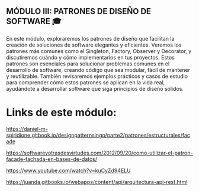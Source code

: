 ## MÓDULO III: PATRONES DE DISEÑO DE SOFTWARE 🎓

En este módulo, exploraremos los patrones de diseño que facilitan la creación de soluciones de software elegantes y eficientes. Veremos los patrones más comunes como el Singleton, Factory, Observer y Decorator, y discutiremos cuándo y cómo implementarlos en tus proyectos. Estos patrones son esenciales para solucionar problemas comunes en el desarrollo de software, creando código que sea modular, fácil de mantener y reutilizable. También revisaremos ejemplos prácticos y casos de estudio para comprender cómo estos patrones se aplican en la vida real, ayudándote a desarrollar software que siga principios de diseño sólidos.

# Links de este módulo:

 https://daniel-m-spiridione.gitbook.io/designpatternsingo/parte2/patrones/estructurales/facade

 https://softwareyotrasdesvirtudes.com/2012/09/20/como-utilizar-el-patron-facade-fachada-en-bases-de-datos/

 https://www.youtube.com/watch?v=kuCyZd94ELU

 https://juanda.gitbooks.io/webapps/content/api/arquitectura-api-rest.html